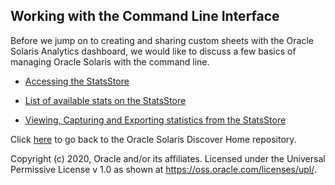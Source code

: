 ## Working with the Command Line Interface

Before we jump on to creating and sharing custom sheets with the Oracle Solaris Analytics dashboard, we would like to discuss a few basics of managing Oracle Solaris with the command line.

- [Accessing the StatsStore](https://alm.oraclecorp.com/sandbox/#projects/oraclesolaris-contrib/scm/solarisdiscover.git/blob/CommandLineInterface/accessingsolaris.md?revision=master)

- [List of available stats on the StatsStore](https://alm.oraclecorp.com/sandbox/#projects/oraclesolaris-contrib/scm/solarisdiscover.git/blob/CommandLineInterface/solarislistofstats.md?revision=master)

- [Viewing, Capturing and Exporting statistics from the StatsStore](https://alm.oraclecorp.com/sandbox/#projects/oraclesolaris-contrib/scm/solarisdiscover.git/blob/CommandLineInterface/capturestats.md?revision=master)

  





Click [here](https://alm.oraclecorp.com/sandbox/#projects/oraclesolarisdiscover1/scm/solarisdiscover.git/tree/?revision=master) to go back to the Oracle Solaris Discover Home repository.



Copyright (c) 2020, Oracle and/or its affiliates.
 Licensed under the Universal Permissive License v 1.0 as shown at <https://oss.oracle.com/licenses/upl/>.